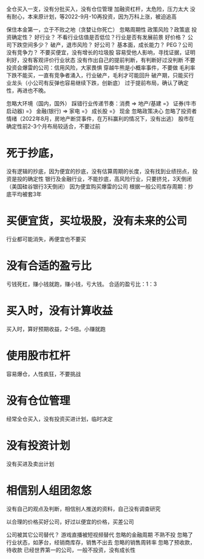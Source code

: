 
全仓买入一支，没有分批买入，没有仓位管理
加融资杠杆，太危险，压力太大
没有耐心，本来原计划，等2022-9月-10再投资，因为万科上涨，被迫追高

保住本金第一，立于不败之地（贪婪让你死亡）
忽略周期性
政策风险？政策底
投资确定性？
好行业？ 不看行业估值是否低位？行业是否有发展前景
好价格？ 公司下跌空间多少？ 破产，退市风险？
好公司？ 基本面，成长能力？ PEG？公司没有竞争力？
不要买便宜，没有增长的垃圾股
容易受他人影响，寻找证据，证明利好，没有客观评价行业状态
没有作出自己的提前判断，有判断好过没判断
不要投资会爆雷的公司：信用风险，大家畏惧
穿越牛熊是小概率事件，不要做
毛利率下跌不能买，一直有竞争者涌入，行业破产，毛利才可能回升
破产期，只能买行业龙头（小公司有反弹也容易继续下跌，创新底）
过于提前布局，确认了确定性，再进也不晚。


忽略大环境（国内，国外）
踩错行业传递节奏：消费 => 地产/基建 =》 证券(牛市启动器) =》 金融(银行) => 家电 =》 成长股 =》 现金
忽略政策决心
忽略了投资者情绪（2022年8月，房地产断贷事件，在万科赢利的情况下，没有出逃）
股市在确定性前2-3个月布局较适合，不要过前

# 死于抄底，
没有逻辑的抄底，因为便宜的抄底，没有估算周期的长度，没有找到业绩拐点，投资是投的确定性
银行及金融行业，不能抄底，高风险行业，只要挤兑，3天倒闭（美国硅谷银行3天倒闭）
因为便宜购买爆雷的公司
根据一般公司库存周期：抄底平均被套3年

# 买便宜货，买垃圾股，没有未来的公司
行业都可能消失，再便宜也不要买

# 没有合适的盈亏比
亏钱死杠，赚小钱就跑，赚小钱，亏大钱。
合适的盈亏比：1：3

# 买入时，没有计算收益
买入时，算好预期收益，2-5倍。小赚就跑

# 使用股市杠杆
容易爆仓，人性疯狂，不要挑战

# 没有仓位管理
经常全仓买入，没有投资买进计划，临时决定

# 没有投资计划
没有买进及卖出计划

# 相信别人组团忽悠
没有自己的观点及判断，相信别人推送的资料，自己没有调查研究

以合理的价格买好公司，好过以便宜的价格，买差公司

公司被其它公司替代？ 游戏直播被短视频替代
忽略的金融周期
不熟不投
忽略了行业状态，如茅台，经销商库存，销售不出去
忽略的销售周转率
忽略了预收款，待收款
已经世界第一的公司，一般不投资，没有成长性

